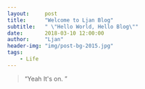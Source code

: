 ```yaml
---
layout:     post
title:      "Welcome to Ljan Blog"
subtitle:   " \"Hello World, Hello Blog\""
date:       2018-03-10 12:00:00
author:     "Ljan"
header-img: "img/post-bg-2015.jpg"
tags:
    - Life
---
```


> “Yeah It's on. ”



